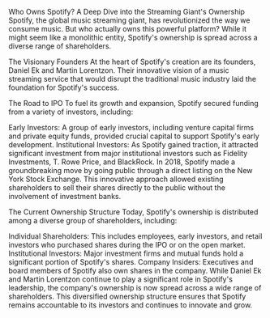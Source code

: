 Who Owns Spotify? A Deep Dive into the Streaming Giant's Ownership
Spotify, the global music streaming giant, has revolutionized the way we consume music. But who actually owns this powerful platform? While it might seem like a monolithic entity, Spotify's ownership is spread across a diverse range of shareholders.

The Visionary Founders
At the heart of Spotify's creation are its founders, Daniel Ek and Martin Lorentzon. Their innovative vision of a music streaming service that would disrupt the traditional music industry laid the foundation for Spotify's success.

The Road to IPO
To fuel its growth and expansion, Spotify secured funding from a variety of investors, including:

Early Investors: A group of early investors, including venture capital firms and private equity funds, provided crucial capital to support Spotify's early development.
Institutional Investors: As Spotify gained traction, it attracted significant investment from major institutional investors such as Fidelity Investments, T. Rowe Price, and BlackRock.
In 2018, Spotify made a groundbreaking move by going public through a direct listing on the New York Stock Exchange. This innovative approach allowed existing shareholders to sell their shares directly to the public without the involvement of investment banks.

The Current Ownership Structure
Today, Spotify's ownership is distributed among a diverse group of shareholders, including:

Individual Shareholders: This includes employees, early investors, and retail investors who purchased shares during the IPO or on the open market.
Institutional Investors: Major investment firms and mutual funds hold a significant portion of Spotify's shares.
Company Insiders: Executives and board members of Spotify also own shares in the company.
While Daniel Ek and Martin Lorentzon continue to play a significant role in Spotify's leadership, the company's ownership is now spread across a wide range of shareholders. This diversified ownership structure ensures that Spotify remains accountable to its investors and continues to innovate and grow.









